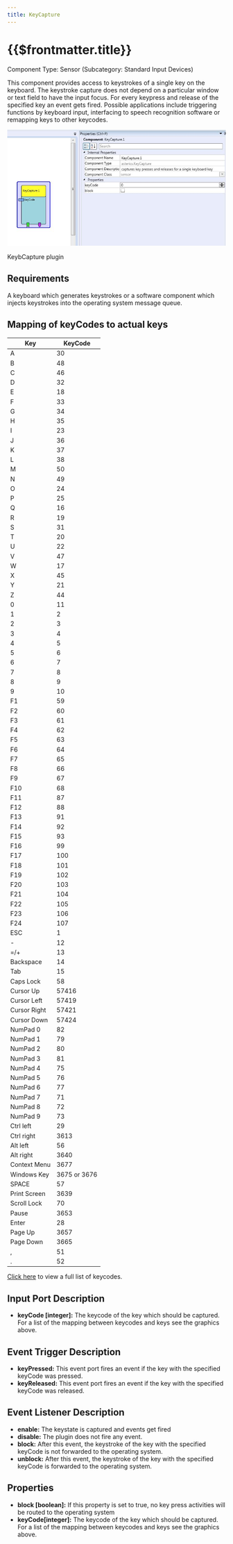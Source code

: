 ```yaml
---
title: KeyCapture
---
```


# {{$frontmatter.title}}

Component Type: Sensor (Subcategory: Standard Input Devices)

This component provides access to keystrokes of a single key on the keyboard. The keystroke capture does not depend on a particular window or text field to have the input focus. For every keypress and release of the specified key an event gets fired. Possible applications include triggering functions by keyboard input, interfacing to speech recognition software or remapping keys to other keycodes.

![Screenshot: KeyCapture plugin](./img/keycapture.jpg "Screenshot: KeyCapture plugin")

KeybCapture plugin

## Requirements

A keyboard which generates keystrokes or a software component which injects keystrokes into the operating system message queue.

## Mapping of keyCodes to actual keys

| Key          | KeyCode      |
| ------------ | ------------ |
| A            | 30           |
| B            | 48           |
| C            | 46           |
| D            | 32           |
| E            | 18           |
| F            | 33           |
| G            | 34           |
| H            | 35           |
| I            | 23           |
| J            | 36           |
| K            | 37           |
| L            | 38           |
| M            | 50           |
| N            | 49           |
| O            | 24           |
| P            | 25           |
| Q            | 16           |
| R            | 19           |
| S            | 31           |
| T            | 20           |
| U            | 22           |
| V            | 47           |
| W            | 17           |
| X            | 45           |
| Y            | 21           |
| Z            | 44           |
| 0            | 11           |
| 1            | 2            |
| 2            | 3            |
| 3            | 4            |
| 4            | 5            |
| 5            | 6            |
| 6            | 7            |
| 7            | 8            |
| 8            | 9            |
| 9            | 10           |
| F1           | 59           |
| F2           | 60           |
| F3           | 61           |
| F4           | 62           |
| F5           | 63           |
| F6           | 64           |
| F7           | 65           |
| F8           | 66           |
| F9           | 67           |
| F10          | 68           |
| F11          | 87           |
| F12          | 88           |
| F13          | 91           |
| F14          | 92           |
| F15          | 93           |
| F16          | 99           |
| F17          | 100          |
| F18          | 101          |
| F19          | 102          |
| F20          | 103          |
| F21          | 104          |
| F22          | 105          |
| F23          | 106          |
| F24          | 107          |
| ESC          | 1            |
| \-           | 12           |
| \=/+         | 13           |
| Backspace    | 14           |
| Tab          | 15           |
| Caps Lock    | 58           |
| Cursor Up    | 57416        |
| Cursor Left  | 57419        |
| Cursor Right | 57421        |
| Cursor Down  | 57424        |
| NumPad 0     | 82           |
| NumPad 1     | 79           |
| NumPad 2     | 80           |
| NumPad 3     | 81           |
| NumPad 4     | 75           |
| NumPad 5     | 76           |
| NumPad 6     | 77           |
| NumPad 7     | 71           |
| NumPad 8     | 72           |
| NumPad 9     | 73           |
| Ctrl left    | 29           |
| Ctrl right   | 3613         |
| Alt left     | 56           |
| Alt right    | 3640         |
| Context Menu | 3677         |
| Windows Key  | 3675 or 3676 |
| SPACE        | 57           |
| Print Screen | 3639         |
| Scroll Lock  | 70           |
| Pause        | 3653         |
| Enter        | 28           |
| Page Up      | 3657         |
| Page Down    | 3665         |
| ,            | 51           |
| .            | 52           |

[Click here][1] to view a full list of keycodes.

## Input Port Description

- **keyCode \[integer\]:** The keycode of the key which should be captured. For a list of the mapping between keycodes and keys see the graphics above.

## Event Trigger Description

- **keyPressed:** This event port fires an event if the key with the specified keyCode was pressed.
- **keyReleased:** This event port fires an event if the key with the specified keyCode was released.

## Event Listener Description

- **enable:** The keystate is captured and events get fired
- **disable:** The plugin does not fire any event.
- **block:** After this event, the keystroke of the key with the specified keyCode is not forwarded to the operating system.
- **unblock:** After this event, the keystroke of the key with the specified keyCode is forwarded to the operating system.

## Properties

- **block \[boolean\]:** If this property is set to true, no key press activities will be routed to the operating system
- **keyCode\[integer\]:** The keycode of the key which should be captured. For a list of the mapping between keycodes and keys see the graphics above.

[1]: https://github.com/kwhat/jnativehook/blob/master/src/java/org/jnativehook/keyboard/NativeKeyEvent.java "Opens external link in new window"
